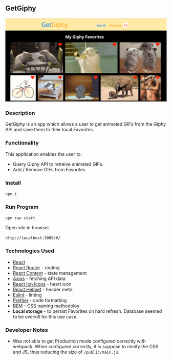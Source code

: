 ## GetGiphy

![](public/images/home-page-screenshot.png)

### Description

GetGiphy is an app which allows a user to get animated GIFs from the Giphy API and save them to their local Favorites.

### Functionality

This application enables the user to:

- Query Giphy API to retreive animated GIFs.
- Add / Remove GIFs from Favorites

### Install

```
npm i
```

### Run Program

```
npm run start
```

Open site in browser.

`http://localhost:3000/#/`

### Technologies Used

- [React](https://reactjs.org/)
- [React Router](https://reacttraining.com/react-router/) - routing
- [React Context](https://reactjs.org/docs/context.html) - state management
- [Axios](https://www.npmjs.com/package/axios) - fetching API data
- [React Ion Icons](https://zamarrowski.github.io/react-ionicons/) - heart icon
- [React Helmet](https://github.com/nfl/react-helmet) - header meta
- [Eslint](https://eslint.org/) - linting
- [Prettier](https://prettier.io/) - code formatting
- [BEM](http://getbem.com/introduction/) - CSS naming methodoloy
- **Local storage** - to persist Favorites on hard refresh. Database seemed to be overkill for this use case.

### Developer Notes

- Was not able to get Production mode configured correctly with webpack. When configured correctly, it is suppose to minify the CSS and JS, thus reducing the size of `/public/main.js`.
